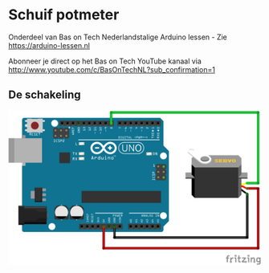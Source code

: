 # Schuif potmeter
Onderdeel van Bas on Tech Nederlandstalige Arduino lessen - Zie https://arduino-lessen.nl

Abonneer je direct op het Bas on Tech YouTube kanaal via http://www.youtube.com/c/BasOnTechNL?sub_confirmation=1

## De schakeling
![alt text](./SG90-tower-pro-servo.png "schakel schema")
